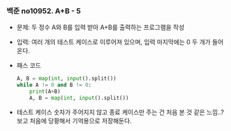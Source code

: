 ### 백준 no10952. A+B - 5

- 문제: 두 정수 A와 B를 입력 받아 A+B를 출력하는 프로그램을 작성

- 입력: 여러 개의 테스트 케이스로 이루어져 있으며, 입력 마지막에는 0 두 개가 들어온다.

- 패스 코드
  
  ```python
  A, B = map(int, input().split())
  while A != 0 and B != 0:
      print(A+B)
      A, B = map(int, input().split())
  ```

- 테스트 케이스 숫자가 주어지지 않고 종료 케이스만 주는 건 처음 본 것 같은 느낌..? 보고 처음에 당황해서 기억용으로 저장해둔다.
